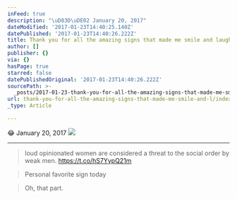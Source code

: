 ```yaml
---
inFeed: true
description: "\uD83D\uDE02 January 20, 2017"
dateModified: '2017-01-23T14:40:25.140Z'
datePublished: '2017-01-23T14:40:26.222Z'
title: Thank you for all the amazing signs that made me smile and laugh
author: []
publisher: {}
via: {}
hasPage: true
starred: false
datePublishedOriginal: '2017-01-23T14:40:26.222Z'
sourcePath: >-
  _posts/2017-01-23-thank-you-for-all-the-amazing-signs-that-made-me-smile-and-l.md
url: thank-you-for-all-the-amazing-signs-that-made-me-smile-and-l/index.html
_type: Article

---
```

😂 January 20, 2017
![](https://the-grid-user-content.s3-us-west-2.amazonaws.com/4030e38a-303b-46ff-a3d7-20260a8ac473.jpg)

---

> loud opinionated women are considered a threat to the social order by weak men. https://t.co/hS7YypQ21m

> Personal favorite sign today

> Oh, that part.